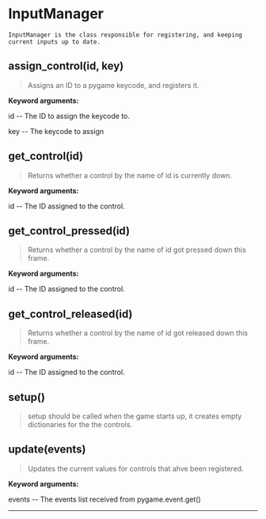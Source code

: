 # InputManager 
 ```
 InputManager is the class responsible for registering, and keeping current inputs up to date. 
```
## assign_control(id, key) 

  

 > Assigns an ID to a pygame keycode, and registers it.

 

 **Keyword arguments:**

 id -- The ID to assign the keycode to.

 key -- The keycode to assign 

## get_control(id) 

  

 > Returns whether a control by the name of id is currently down.

 

 **Keyword arguments:**

 id -- The ID assigned to the control. 

## get_control_pressed(id) 

  

 > Returns whether a control by the name of id got pressed down this frame.

 

 **Keyword arguments:**

 id -- The ID assigned to the control. 

## get_control_released(id) 

  

 > Returns whether a control by the name of id got released down this frame.

 

 **Keyword arguments:**

 id -- The ID assigned to the control. 

## setup() 

  

 > setup should be called when the game starts up, it creates empty dictionaries for the the controls. 

## update(events) 

  

 > Updates the current values for controls that ahve been registered.

 

 **Keyword arguments:**

 events -- The events list received from pygame.event.get() 

--- 
